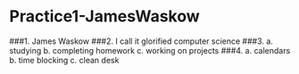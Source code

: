 # Practice1-JamesWaskow

###1. James Waskow
###2. I call it glorified computer science
###3. 
  a. studying
  b. completing homework
  c. working on projects
###4. 
  a. calendars
  b. time blocking
  c. clean desk
